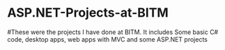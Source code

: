 # ASP.NET-Projects-at-BITM
#These were the projects I have done at BITM. It includes Some basic C# code, desktop apps, web apps with MVC and some ASP.NET projects
